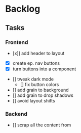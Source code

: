 # Backlog

## Tasks

### Frontend

- [x]] add header to layout
- [x] create ep. nav buttons
- [x] turn buttons into a component
- [] tweak dark mode
  - [] fix button colors
- [] add grain to background
- [] add grain to drop shadows
- [] avoid layout shifts

### Backend

- [] scrap all the content from
